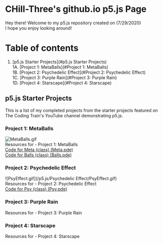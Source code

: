 <!-- Quick Notes -->
<!-- 1). To break lines: do two spaces after the line or do <br/> -->

<!-- Title -->
# CHill-Three's github.io p5.js Page
Hey there! Welcome to my p5.js repository created on (7/29/2020)<br/>
I hope you enjoy looking around!<br/>
<!-- Table of Contents (TITLES) -->

# Table of contents
1. [p5.js Starter Projects](#p5.js Starter Projects)<br/>
  1A. [Project 1: MetaBalls](#Project 1: MetaBalls)<br/>
  1B. [Project 2: Psychedelic Effect](#Project 2: Psychedelic Effect)<br/>
  1C. [Project 3: Purple Rain](#Project 3: Purple Rain)<br/>
  1D. [Project 4: Starscape](#Project 4: Starscape)<br/>
<!-- Table of Contents (BODY) -->

<!-- p5.js -->
## p5.js Starter Projects <a name="p5.js Starter Projects"></a>
This is a list of my completed projects from the starter projects featured on The Coding Train's YouTube channel demonstrating p5.js.

<!-- Project 1: MetaBalls (SUB-PARA) -->
### Project 1: MetaBalls <a name="Project 1: MetaBalls"></a>
![MetaBalls.gif](/p5.js/MetaBalls/Metaballs.gif)<br/>
Resources for - Project 1: MetaBalls<br/>
[Code for Meta (class) (Meta.pde)](https://github.com/CHill-Three/chill-three.github.io/blob/master/p5.js/MetaBalls/Meta.pde)<br/>
[Code for Balls (class) (Balls.pde)](https://github.com/CHill-Three/chill-three.github.io/blob/master/p5.js/MetaBalls/Balls.pde)<br/>

<!-- Project 2: Psychedelic Effect (SUB-PARA) -->
### Project 2: Psychedelic Effect <a name="Project 2: Psychedelic Effect"></a>
![PsyEffect.gif](/p5.js/Psychedelic Effect/PsyEffect.gif)<br/>
Resources for - Project 2: Psychedelic Effect<br/>
[Code for Psy (class) (Psy.pde)](https://github.com/CHill-Three/chill-three.github.io/blob/master/p5.js/Psychedelic%20Effect/Psy.pde)<br/>

<!-- Project 3: Purple Rain (SUB-PARA) -->
### Project 3: Purple Rain <a name="Project 3: Purple Rain"></a>
Resources for - Project 3: Purple Rain<br/>


<!-- Project 4: Starscape (SUB-PARA) -->
### Project 4: Starscape <a name="Project 4: Starscape"></a>
Resources for - Project 4: Starscape<br/>

